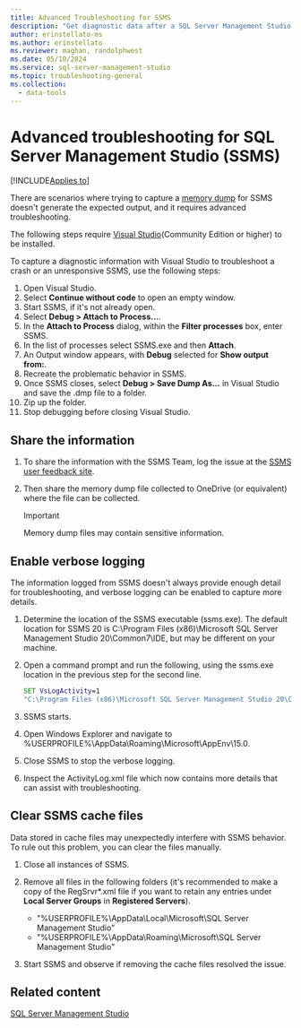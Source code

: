 ```yaml
---
title: Advanced Troubleshooting for SSMS
description: "Get diagnostic data after a SQL Server Management Studio (SSMS) crash"
author: erinstellato-ms
ms.author: erinstellato
ms.reviewer: maghan, randolphwest
ms.date: 05/10/2024
ms.service: sql-server-management-studio
ms.topic: troubleshooting-general
ms.collection:
  - data-tools
---
```


# Advanced troubleshooting for SQL Server Management Studio (SSMS)

[!INCLUDE[Applies to](../includes/appliesto-ss-asdb-asdw-xxx-md.md)]

There are scenarios where trying to capture a [memory dump](get-full-memory-dump.md) for SSMS doesn't generate the expected output, and it requires advanced troubleshooting.

The following steps require [Visual Studio](https://visualstudio.microsoft.com/vs/community/)(Community Edition or higher) to be installed.

To capture a diagnostic information with Visual Studio to troubleshoot a crash or an unresponsive SSMS, use the following steps:

1. Open Visual Studio.
1. Select **Continue without code** to open an empty window.
1. Start SSMS, if it's not already open.
1. Select **Debug > Attach to Process...**.
1. In the **Attach to Process** dialog, within the **Filter processes** box, enter SSMS.
1. In the list of processes select SSMS.exe and then **Attach**.
1. An Output window appears, with **Debug** selected for **Show output from:**.
1. Recreate the problematic behavior in SSMS.
1. Once SSMS closes, select **Debug > Save Dump As...** in Visual Studio and save the .dmp file to a folder.
1. Zip up the folder.
1. Stop debugging before closing Visual Studio.

## Share the information

1. To share the information with the SSMS Team, log the issue at the [SSMS user feedback site](https://aka.ms/ssms-feedback).
1. Then share the memory dump file collected to OneDrive (or equivalent) where the file can be collected.

    > [!Important]
    > Memory dump files may contain sensitive information.

## Enable verbose logging

The information logged from SSMS doesn't always provide enough detail for troubleshooting, and verbose logging can be enabled to capture more details.

1. Determine the location of the SSMS executable (ssms.exe). The default location for SSMS 20 is C:\Program Files (x86)\Microsoft SQL Server Management Studio 20\Common7\IDE, but may be different on your machine.
1. Open a command prompt and run the following, using the ssms.exe location in the previous step for the second line.

    ```cmd
    SET VsLogActivity=1
    "C:\Program Files (x86)\Microsoft SQL Server Management Studio 20\Common7\IDE\ssms.exe"
    ```

1. SSMS starts.
1. Open Windows Explorer and navigate to %USERPROFILE%\AppData\Roaming\Microsoft\AppEnv\15.0.
1. Close SSMS to stop the verbose logging.
1. Inspect the ActivityLog.xml file which now contains more details that can assist with troubleshooting.

## Clear SSMS cache files

Data stored in cache files may unexpectedly interfere with SSMS behavior. To rule out this problem, you can clear the files manually.  

1. Close all instances of SSMS.
1. Remove all files in the following folders (it's recommended to make a copy of the RegSrvr*.xml file if you want to retain any entries under **Local Server Groups** in **Registered Servers**).

    * "%USERPROFILE%\AppData\Local\Microsoft\SQL Server Management Studio"
    * "%USERPROFILE%\AppData\Roaming\Microsoft\SQL Server Management Studio"

1. Start SSMS and observe if removing the cache files resolved the issue.

## Related content

[SQL Server Management Studio](../sql-server-management-studio-ssms.md)
